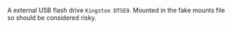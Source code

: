 A external USB flash drive `Kingston DTSE9`. Mounted in the fake mounts file so
should be considered risky.
